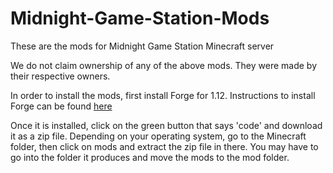 # Midnight-Game-Station-Mods
These are the mods for Midnight Game Station Minecraft server

We do not claim ownership of any of the above mods. They were made by their respective owners.

In order to install the mods, first install Forge for 1.12. Instructions to install Forge can be found [here]( http://files.minecraftforge.net/maven/net/minecraftforge/forge/index_1.12.2.html)

Once it is installed, click on the green button that says 'code' and download it as a zip file.
Depending on your operating system, go to the Minecraft folder, then click on mods and extract the zip file in there. You may have to go into the folder it produces and move the mods to the mod folder.
